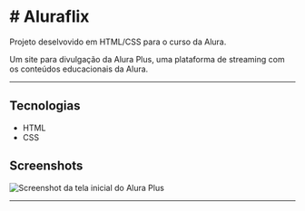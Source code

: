 <h1># Aluraflix</h1>
<p>Projeto deselvovido em HTML/CSS para o curso da Alura.</p>
<p>Um site para divulgação da Alura Plus, uma plataforma de streaming com os conteúdos educacionais da Alura.</p>

<hr>

## Tecnologias
* HTML
* CSS

## Screenshots
![Screenshot da tela inicial do Alura Plus](https://imgur.com/nKUf7MK.png)


<hr>
